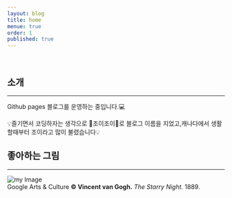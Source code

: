 ```yaml
---
layout: blog
title: home
menue: true
order: 1
published: true
---
```


<br>

## 소개

---

Github pages 블로그를 운영하는 중입니다.💻

💡즐기면서 코딩하자는 생각으로 🍭조이조이🍭로 블로그 이름을 지었고,캐나다에서 생활할때부터
조이라고 많이 불렸습니다💡


## 좋아하는 그림

---

![my Image]({{site.baseurl}}//star.jpeg)  
Google Arts & Culture **© Vincent van Gogh.**
_The Starry Night._ 1889.



